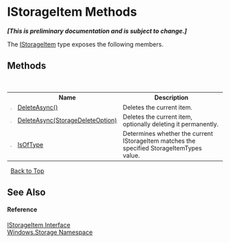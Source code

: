 # IStorageItem Methods
 _**\[This is preliminary documentation and is subject to change.\]**_

The <a href="T_Windows_Storage_IStorageItem">IStorageItem</a> type exposes the following members.


## Methods
&nbsp;<table><tr><th></th><th>Name</th><th>Description</th></tr><tr><td>![Public method](media/pubmethod.gif "Public method")</td><td><a href="M_Windows_Storage_IStorageItem_DeleteAsync">DeleteAsync()</a></td><td>
Deletes the current item.</td></tr><tr><td>![Public method](media/pubmethod.gif "Public method")</td><td><a href="M_Windows_Storage_IStorageItem_DeleteAsync_1">DeleteAsync(StorageDeleteOption)</a></td><td>
Deletes the current item, optionally deleting it permanently.</td></tr><tr><td>![Public method](media/pubmethod.gif "Public method")</td><td><a href="M_Windows_Storage_IStorageItem_IsOfType">IsOfType</a></td><td>
Determines whether the current IStorageItem matches the specified StorageItemTypes value.</td></tr></table>&nbsp;
<a href="#istorageitem-methods">Back to Top</a>

## See Also


#### Reference
<a href="T_Windows_Storage_IStorageItem">IStorageItem Interface</a><br /><a href="N_Windows_Storage">Windows.Storage Namespace</a><br />